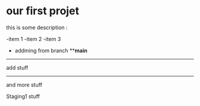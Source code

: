 # our first projet

this is some description : 

-item 1 
-item 2
-item 3 
- addming from branch ****main**
--------------

add stuff

----

and more stuff

Staging1 stuff 